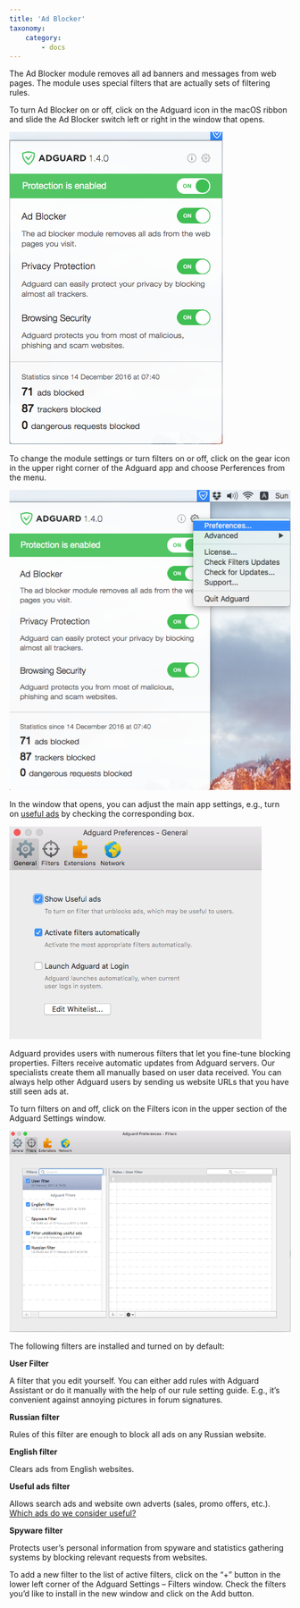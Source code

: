 ```yaml
---
title: 'Ad Blocker'
taxonomy:
    category:
        - docs
---
```


The Ad Blocker module removes all ad banners and messages from web pages. The module uses special filters that are actually sets of filtering rules.

To turn Ad Blocker on or off, click on the Adguard icon in the macOS ribbon and slide the Ad Blocker switch left or right in the window that opens.

![](Screenshot%202017-02-12%2019.41.01.png)

To change the module settings or turn filters on or off, click on the gear icon in the upper right corner of the Adguard app and choose Perferences from the menu.

![](Screenshot%202017-02-12%2019.43.16.png)


In the window that opens, you can adjust the main app settings, e.g., turn on [useful ads](https://adguard.com/en/whitelist.html) by checking the corresponding box.

![](Screenshot%202017-02-12%2019.54.53.png)

Adguard provides users with numerous filters that let you fine-tune blocking properties. Filters receive automatic updates from Adguard servers. Our specialists create them all manually based on user data received. You can always help other Adguard users by sending us website URLs that you have still seen ads at.

To turn filters on and off, click on the Filters icon in the upper section of the Adguard Settings window.

![](Screenshot%202017-02-12%2019.59.15.png)

The following filters are installed and turned on by default:

**User Filter**

A filter that you edit yourself. You can either add rules with Adguard Assistant or do it manually with the help of our rule setting guide. E.g., it’s convenient against annoying pictures in forum signatures.

**Russian filter**

Rules of this filter are enough to block all ads on any Russian website.

**English filter**

Clears ads from English websites.

**Useful ads filter**

Allows search ads and website own adverts (sales, promo offers, etc.). [Which ads do we consider useful?](https://adguard.com/en/whitelist.html)

**Spyware filter**

Protects user’s personal information from spyware and statistics gathering systems by blocking relevant requests from websites.

To add a new filter to the list of active filters, click on the “+” button in the lower left corner of the Adguard Settings – Filters window. Check the filters you’d like to install in the new window and click on the Add button.
